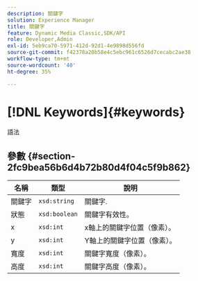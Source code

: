 ```yaml
---
description: 關鍵字
solution: Experience Manager
title: 關鍵字
feature: Dynamic Media Classic,SDK/API
role: Developer,Admin
exl-id: 5eb9ca70-5971-412d-92d1-4e9898d556fd
source-git-commit: f42378a20b58e4c5ebc961c6526d7cecabc2ae38
workflow-type: tm+mt
source-wordcount: '40'
ht-degree: 35%

---
```


# [!DNL Keywords]{#keywords}

語法

## 參數 {#section-2fc9bea56b6d4b72b80d4f04c5f9b862}

| 名稱 | 類型 | 說明 |
|---|---|---|
| 關鍵字 | `xsd:string` | 關鍵字. |
| 狀態 | `xsd:boolean` | 關鍵字有效性。 |
| x | `xsd:int` | x軸上的關鍵字位置（像素）。 |
| y | `xsd:int` | Y軸上的關鍵字位置（像素）。 |
| 寬度 | `xsd:int` | 關鍵字寬度（像素）。 |
| 高度 | `xsd:int` | 關鍵字高度（像素）。 |

